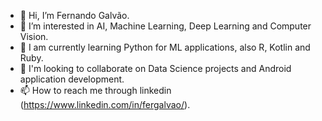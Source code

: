 - 👋 Hi, I’m Fernando Galvão.
- 👀 I’m interested in AI, Machine Learning, Deep Learning and Computer Vision.
- 🌱 I am currently learning Python for ML applications, also R, Kotlin and Ruby.
- 💞️ I'm looking to collaborate on Data Science projects and Android application development.
- 📫 How to reach me through linkedin (https://www.linkedin.com/in/fergalvao/).

<!---
FGalvao77/FGalvao77 is a ✨ special ✨ repository because its `README.md` (this file) appears on your GitHub profile.
You can click the Preview link to take a look at your changes.
--->
